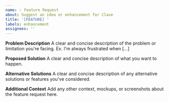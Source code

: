 ```yaml
---
name: 💡 Feature Request
about: Suggest an idea or enhancement for Clave
title: '[FEATURE] '
labels: enhancement
assignees: ''
---
```


**Problem Description**
A clear and concise description of the problem or limitation you're facing. Ex. I'm always frustrated when [...]

**Proposed Solution**
A clear and concise description of what you want to happen.

**Alternative Solutions**
A clear and concise description of any alternative solutions or features you've considered.

**Additional Context**
Add any other context, mockups, or screenshots about the feature request here.